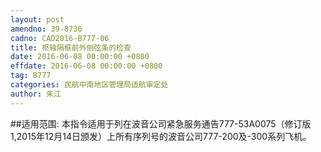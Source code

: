 ```yaml
---
layout: post
amendno: 39-8736
cadno: CAD2016-B777-06
title: 枢轴隔框前外侧弦条的检查
date: 2016-06-08 00:00:00 +0800
effdate: 2016-06-08 00:00:00 +0800
tag: B777
categories: 民航中南地区管理局适航审定处
author: 朱江
---
```


##适用范围:
本指令适用于列在波音公司紧急服务通告777-53A0075（修订版1,2015年12月14日颁发）上所有序列号的波音公司777-200及-300系列飞机。


